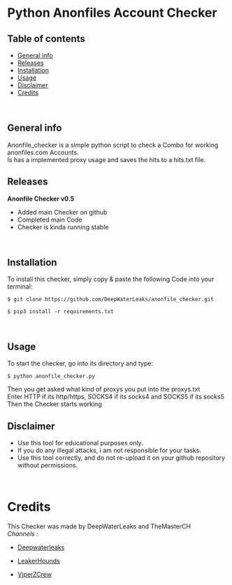 # Python Anonfiles Account Checker



## Table of contents
* [General info](#general-info)
* [Releases](#releases)
* [Installation](#installation)
* [Usage](#usage)
* [Disclaimer](#disclaimer)
* [Credits](#credits)
<br />


## General info
Anonfile_checker is a simple python script to check a Combo for working anonfiles.com Accounts.<br />
Is has a implemented proxy usage and saves the hits to a hits.txt file.
<br />

	
## Releases
**Anonfile Checker v0.5**
* Added main Checker on github
* Completed main Code
* Checker is kinda running stable
<br />

	
## Installation
To install this checker, simply copy & paste the following Code into your terminal:

```
$ git clone https://github.com/DeepWaterLeaks/anonfile_checker.git

$ pip3 install -r requirements.txt
```
<br />

## Usage
To start the checker, go into its directory and type:
```
$ python anonfile_checker.py
```

Then you get asked what kind of proxys you put into the proxys.txt<br />
Enter HTTP if its http/https, SOCKS4 if its socks4 and SOCKS5 if its socks5
<br />
Then the Checker starts working
<br />

## Disclaimer
  * Use this tool for educational purposes only.
  * If you do any illegal attacks, i am not responsible for your tasks.
  * Use this tool correctly, and do not re-upload it on your github repository without permissions.
  <br />


# Credits
This Checker was made by DeepWaterLeaks and TheMasterCH
<br />
 _Channels :_ 

* [Deepwaterleaks](https://t.me/deepwaterleaks2)

* [LeakerHounds](https://t.me/LeakerHounds)

* [ViperZCrew](https://t.me/ViperZCrew)
         





